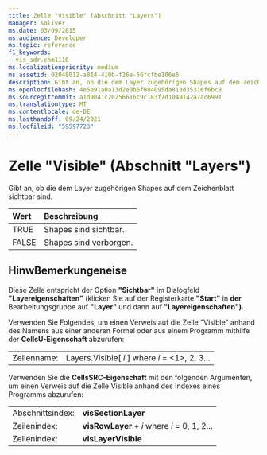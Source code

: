 ```yaml
---
title: Zelle "Visible" (Abschnitt "Layers")
manager: soliver
ms.date: 03/09/2015
ms.audience: Developer
ms.topic: reference
f1_keywords:
- vis_sdr.chm1110
ms.localizationpriority: medium
ms.assetid: 02048012-a814-410b-f26e-56fcfbe106e6
description: Gibt an, ob die dem Layer zugehörigen Shapes auf dem Zeichenblatt sichtbar sind.
ms.openlocfilehash: 4e5e91a0a13d2e0b6f084095da813d35316f6bc8
ms.sourcegitcommit: a1d9041c20256616c9c183f7d1049142a7ac6991
ms.translationtype: MT
ms.contentlocale: de-DE
ms.lasthandoff: 09/24/2021
ms.locfileid: "59597723"
---
```

# <a name="visible-cell-layers-section"></a>Zelle "Visible" (Abschnitt "Layers")

Gibt an, ob die dem Layer zugehörigen Shapes auf dem Zeichenblatt sichtbar sind.
  
|**Wert**|**Beschreibung**|
|:-----|:-----|
|TRUE  <br/> |Shapes sind sichtbar.  <br/> |
|FALSE  <br/> |Shapes sind verborgen.  <br/> |
   
## <a name="remarks"></a>HinwBemerkungeneise

Diese Zelle entspricht der Option **"Sichtbar"** im Dialogfeld **"Layereigenschaften"** (klicken Sie auf der Registerkarte **"Start"** in **der** Bearbeitungsgruppe auf **"Layer"** und dann auf **"Layereigenschaften").** 
  
Verwenden Sie Folgendes, um einen Verweis auf die Zelle "Visible" anhand des Namens aus einer anderen Formel oder aus einem Programm mithilfe der **CellsU-Eigenschaft** abzurufen: 
  
|||
|:-----|:-----|
|Zellenname:  <br/> |Layers.Visible[ *i*  ] where  *i*  = <1>, 2, 3...  <br/> |
   
Verwenden Sie die **CellsSRC-Eigenschaft** mit den folgenden Argumenten, um einen Verweis auf die Zelle Visible anhand des Indexes eines Programms abzurufen: 
  
|||
|:-----|:-----|
|Abschnittsindex:  <br/> |**visSectionLayer** <br/> |
|Zeilenindex:  <br/> |**visRowLayer**  +   *i* where *i* = 0, 1, 2...  <br/> |
|Zellenindex:  <br/> |**visLayerVisible** <br/> |
   

